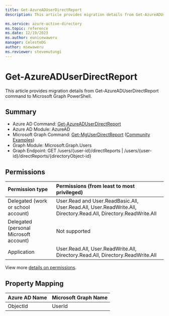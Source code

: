 ```yaml
---
title: Get-AzureADUserDirectReport
description: This article provides migration details from Get-AzureADUserDirectReport command to Microsoft Graph PowerShell.

ms.service: azure-active-directory
ms.topic: reference
ms.date: 12/19/2023
ms.author: eunicewaweru
manager: CelesteDG
author: msewaweru
ms.reviewer: stevemutungi
---
```


# Get-AzureADUserDirectReport

This article provides migration details from Get-AzureADUserDirectReport command to Microsoft Graph PowerShell.

## Summary

+ Azure AD Command: [Get-AzureADUserDirectReport](/powershell/module/azuread/get-azureaduserdirectreport)
+ Azure AD Module: AzureAD
+ Microsoft Graph Command: [Get-MgUserDirectReport](/powershell/module/microsoft.graph.users/get-mguserdirectreport) ([Community Examples](https://github.com/orgs/msgraph/discussions?discussions_q=Get-MgUserDirectReport))
+ Graph Module: Microsoft.Graph.Users
+ Graph Endpoint:  GET /users/{user-id}/directReports | /users/{user-id}/directReports/{directoryObject-id}

## Permissions

|Permission type      | Permissions (from least to most privileged)              |
|:--------------------|:---------------------------------------------------------|
|Delegated (work or school account) | User.Read and User.ReadBasic.All, User.Read.All, User.ReadWrite.All, Directory.Read.All, Directory.ReadWrite.All |
|Delegated (personal Microsoft account) | Not supported |
|Application | User.Read.All, User.ReadWrite.All, Directory.Read.All, Directory.ReadWrite.All |

View more [details on permissions](/graph/api/user-list-directreports#permissions).

## Property Mapping

|Azure AD Name|Microsoft Graph Name|
|---|---|
|ObjectId|UserId|
